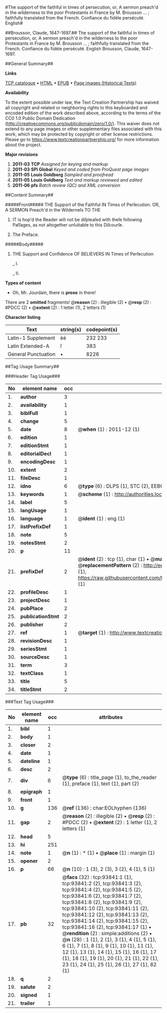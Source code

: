 #The support of the faithful in times of persecution, or, A sermon preach'd in the wilderness to the poor Protestants in France by M. Brousson ... ; faithfully translated from the French. Confiance du fidèle persécuté. English#

##Brousson, Claude, 1647-1697.##
The support of the faithful in times of persecution, or, A sermon preach'd in the wilderness to the poor Protestants in France by M. Brousson ... ; faithfully translated from the French.
Confiance du fidèle persécuté. English
Brousson, Claude, 1647-1697.

##General Summary##

**Links**

[TCP catalogue](http://www.ota.ox.ac.uk/tcp/)  • 
[HTML](http://tei.it.ox.ac.uk/tcp/Texts-HTML/free/A29/A29734.html)  • 
[EPUB](http://tei.it.ox.ac.uk/tcp/Texts-EPUB/free/A29/A29734.epub) • 
[Page images (Historical Texts)](https://historicaltexts.jisc.ac.uk/eebo-12782529e)

**Availability**

To the extent possible under law, the Text Creation Partnership has waived all copyright and related or neighboring rights to this keyboarded and encoded edition of the work described above, according to the terms of the CC0 1.0 Public Domain Dedication (http://creativecommons.org/publicdomain/zero/1.0/). This waiver does not extend to any page images or other supplementary files associated with this work, which may be protected by copyright or other license restrictions. Please go to https://www.textcreationpartnership.org/ for more information about the project.

**Major revisions**

1. __2011-03__ __TCP__ *Assigned for keying and markup*
1. __2011-03__ __SPi Global__ *Keyed and coded from ProQuest page images*
1. __2011-05__ __Louis Goldberg__ *Sampled and proofread*
1. __2011-05__ __Louis Goldberg__ *Text and markup reviewed and edited*
1. __2011-06__ __pfs__ *Batch review (QC) and XML conversion*

##Content Summary##

#####Front#####
THE Support of the Faithful IN Times of Perſecution. OR, A SERMON Preach'd in the Wilderneſs TO THE 
1. IT is hop'd the Reader will not be diſpleaſed with theſe following Paſſages, as not altogether unſuitable to this Diſcourſe.

1. The Preface.

#####Body#####

1. THE Support and Confidence OF BELIEVERS IN Times of Perſecution

    _ I.

    _ II.

**Types of content**

  * Oh, Mr. Jourdain, there is **prose** in there!

There are 2 **omitted** fragments! 
 @__reason__ (2) : illegible (2)  •  @__resp__ (2) : #PDCC (2)  •  @__extent__ (2) : 1 letter (1), 2 letters (1)

**Character listing**


|Text|string(s)|codepoint(s)|
|---|---|---|
|Latin-1 Supplement|èé|232 233|
|Latin Extended-A|ſ|383|
|General Punctuation|•|8226|

##Tag Usage Summary##

###Header Tag Usage###

|No|element name|occ|attributes|
|---|---|---|---|
|1.|__author__|3||
|2.|__availability__|1||
|3.|__biblFull__|1||
|4.|__change__|5||
|5.|__date__|8| @__when__ (1) : 2011-12 (1)|
|6.|__edition__|1||
|7.|__editionStmt__|1||
|8.|__editorialDecl__|1||
|9.|__encodingDesc__|1||
|10.|__extent__|2||
|11.|__fileDesc__|1||
|12.|__idno__|6| @__type__ (6) : DLPS (1), STC (2), EEBO-CITATION (1), OCLC (1), VID (1)|
|13.|__keywords__|1| @__scheme__ (1) : http://authorities.loc.gov/ (1)|
|14.|__label__|5||
|15.|__langUsage__|1||
|16.|__language__|1| @__ident__ (1) : eng (1)|
|17.|__listPrefixDef__|1||
|18.|__note__|5||
|19.|__notesStmt__|2||
|20.|__p__|11||
|21.|__prefixDef__|2| @__ident__ (2) : tcp (1), char (1)  •  @__matchPattern__ (2) : ([0-9\-]+):([0-9IVX]+) (1), (.+) (1)  •  @__replacementPattern__ (2) : http://eebo.chadwyck.com/downloadtiff?vid=$1&page=$2 (1), https://raw.githubusercontent.com/textcreationpartnership/Texts/master/tcpchars.xml#$1 (1)|
|22.|__profileDesc__|1||
|23.|__projectDesc__|1||
|24.|__pubPlace__|2||
|25.|__publicationStmt__|2||
|26.|__publisher__|2||
|27.|__ref__|1| @__target__ (1) : http://www.textcreationpartnership.org/docs/. (1)|
|28.|__revisionDesc__|1||
|29.|__seriesStmt__|1||
|30.|__sourceDesc__|1||
|31.|__term__|3||
|32.|__textClass__|1||
|33.|__title__|5||
|34.|__titleStmt__|2||


###Text Tag Usage###

|No|element name|occ|attributes|
|---|---|---|---|
|1.|__bibl__|1||
|2.|__body__|1||
|3.|__closer__|2||
|4.|__date__|1||
|5.|__dateline__|1||
|6.|__desc__|2||
|7.|__div__|6| @__type__ (6) : title_page (1), to_the_reader (1), preface (1), text (1), part (2)|
|8.|__epigraph__|1||
|9.|__front__|1||
|10.|__g__|136| @__ref__ (136) : char:EOLhyphen (136)|
|11.|__gap__|2| @__reason__ (2) : illegible (2)  •  @__resp__ (2) : #PDCC (2)  •  @__extent__ (2) : 1 letter (1), 2 letters (1)|
|12.|__head__|5||
|13.|__hi__|251||
|14.|__note__|1| @__n__ (1) : * (1)  •  @__place__ (1) : margin (1)|
|15.|__opener__|2||
|16.|__p__|66| @__n__ (10) : 1 (3), 2 (3), 3 (2), 4 (1), 5 (1)|
|17.|__pb__|32| @__facs__ (32) : tcp:93841:1 (1), tcp:93841:2 (2), tcp:93841:3 (2), tcp:93841:4 (2), tcp:93841:5 (2), tcp:93841:6 (2), tcp:93841:7 (2), tcp:93841:8 (2), tcp:93841:9 (2), tcp:93841:10 (2), tcp:93841:11 (2), tcp:93841:12 (2), tcp:93841:13 (2), tcp:93841:14 (2), tcp:93841:15 (2), tcp:93841:16 (2), tcp:93841:17 (1)  •  @__rendition__ (2) : simple:additions (2)  •  @__n__ (28) : 1 (1), 2 (1), 3 (1), 4 (1), 5 (1), 6 (1), 7 (1), 8 (1), 9 (1), 10 (1), 11 (1), 12 (1), 13 (1), 14 (1), 15 (1), 16 (1), 17 (1), 18 (1), 19 (1), 20 (1), 21 (1), 22 (1), 23 (1), 24 (1), 25 (1), 26 (1), 27 (1), 82 (1)|
|18.|__q__|2||
|19.|__salute__|2||
|20.|__signed__|1||
|21.|__trailer__|1||
